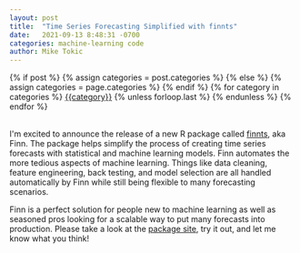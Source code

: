 ```yaml
---
layout: post
title:  "Time Series Forecasting Simplified with finnts"
date:   2021-09-13 8:48:31 -0700
categories: machine-learning code
author: Mike Tokic
---
```


<div class="post-categories">
  {% if post %}
    {% assign categories = post.categories %}
  {% else %}
    {% assign categories = page.categories %}
  {% endif %}
  {% for category in categories %}
  <a href="{{site.baseurl}}/categories/#{{category|slugize}}">{{category}}</a>
  {% unless forloop.last %}&nbsp;{% endunless %}
  {% endfor %}
</div>

<br />

I'm excited to announce the release of a new R package called [finnts](https://microsoft.github.io/finnts/), aka Finn. The package helps simplify the process of creating time series forecasts with statistical and machine learning models. Finn automates the more tedious aspects of machine learning. Things like data cleaning, feature engineering, back testing, and model selection are all handled automatically by Finn while still being flexible to many forecasting scenarios. 

Finn is a perfect solution for people new to machine learning as well as seasoned pros looking for a scalable way to put many forecasts into production. Please take a look at the [package site](https://microsoft.github.io/finnts/), try it out, and let me know what you think!